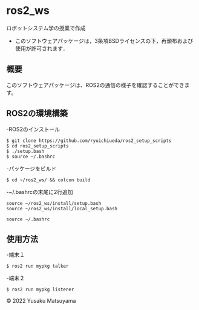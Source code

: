# ros2_ws
ロボットシステム学の授業で作成

* このソフトウェアパッケージは，3条項BSDライセンスの下，再頒布および使用が許可されます．

## 概要
このソフトウェアパッケージは、ROS2の通信の様子を確認することができます。

## ROS2の環境構築
-ROS2のインストール
```
$ git clone https://github.com/ryuichiueda/ros2_setup_scripts
$ cd ros2_setup_scripts
$ ./setup.bash
$ source ~/.bashrc
```
-パッケージをビルド
```
$ cd ~/ros2_ws/ && colcon build
```
-~/.bashrcの末尾に2行追加
```
source ~/ros2_ws/install/setup.bash
source ~/ros2_ws/install/local_setup.bash
```
```
source ~/.bashrc
```

## 使用方法
-端末１
```
$ ros2 run mypkg talker
```
-端末２
```
$ ros2 run mypkg listener
```



© 2022 Yusaku Matsuyama
